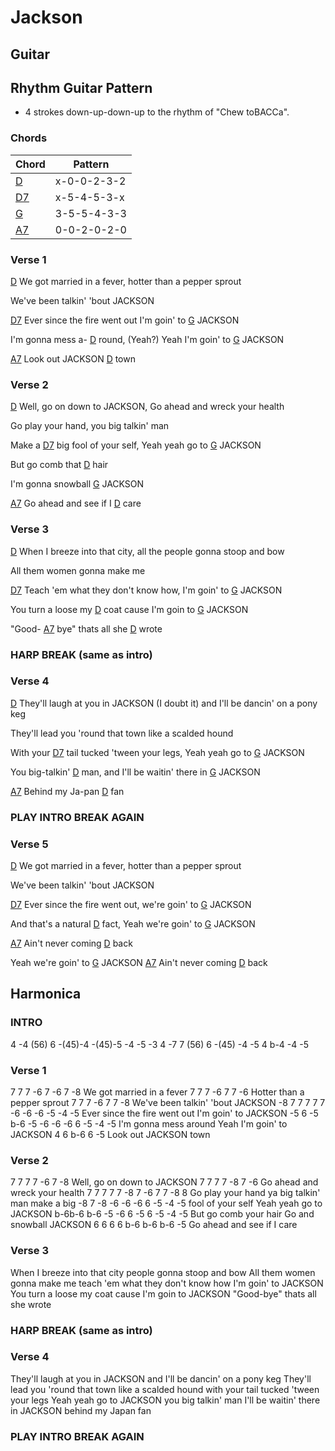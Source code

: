 # Jackson
## Guitar

## Rhythm Guitar Pattern
- 4 strokes down-up-down-up to the rhythm of "Chew toBACCa".


### Chords

| Chord | Pattern |
| --- | --- |
| [D] | <a name="D">x-0-0-2-3-2</a> |
| [D7] | <a name="D7">x-5-4-5-3-x</a> |
| [G] | <a name="G">3-5-5-4-3-3</a> |
| [A7] | <a name="A7">0-0-2-0-2-0</a> |

[D]: #D
[D7]: #D7
[G]: #G
[A7]: #A7


### Verse 1

[D] We got married in a fever, hotter than a pepper sprout

We've been talkin' 'bout JACKSON

[D7] Ever since the fire went out I'm goin' to [G] JACKSON

I'm gonna mess a- [D] round, (Yeah?) Yeah I'm goin' to [G] JACKSON

[A7] Look out JACKSON [D] town

### Verse 2

[D] Well, go on down to JACKSON, Go ahead and wreck your health

Go play your hand, you big talkin' man

Make a [D7] big fool of your self, Yeah yeah go to [G] JACKSON

But go comb that [D] hair

I'm gonna snowball [G] JACKSON

[A7] Go ahead and see if I [D] care

### Verse 3

[D] When I breeze into that city, all the people gonna stoop
and bow

All them women gonna make me

[D7] Teach 'em what they don't know how, I'm goin' to [G] JACKSON

You turn a loose my [D] coat cause I'm goin to [G] JACKSON

"Good- [A7] bye" thats all she [D] wrote

### HARP BREAK (same as intro)

### Verse 4

[D] They'll laugh at you in JACKSON (I doubt it) and I'll be dancin' on a pony keg

They'll lead you 'round that town like a scalded hound

With your [D7] tail tucked 'tween your legs, Yeah yeah go to [G] JACKSON

You big-talkin' [D] man, and I'll be waitin' there in [G] JACKSON

[A7] Behind my Ja-pan [D] fan

### PLAY INTRO BREAK AGAIN 

### Verse 5

[D] We got married in a fever, hotter than a pepper sprout

We've been talkin' 'bout JACKSON

[D7] Ever since the fire went out, we're goin' to [G] JACKSON

And that's a natural [D] fact, Yeah we're goin' to [G] JACKSON

[A7] Ain't never coming [D] back

Yeah we're goin' to [G] JACKSON [A7] Ain't never coming [D] back


## Harmonica


### INTRO
4 -4 (56) 6 -(45)-4 -(45)-5 -4 -5 -3 4 -7 7 (56)
6 -(45) -4 -5 4 b-4 -4 -5

### Verse 1
7   7   7  -6  7 -6 7 -8
We got married in a fever 
7  7    7 -6  7  7    -6
Hotter than a pepper sprout
7     7    7 -6     7    7 -8
We've been talkin' 'bout JACKSON
-8 7  7     7   7    7   -6  -6  -6    -5 -4 -5
Ever since the fire went out I'm goin' to JACKSON
-5  6 -5  b-6  -5 -6  -6   -6   6   -5  -4  -5
I'm gonna mess around Yeah I'm goin' to JACKSON
 4    6  b-6 6   -5
Look out JACKSON town

### Verse 2
 7   7  7   7   -6  7  -8
Well, go on down to JACKSON 
7   7  7  7   -8    7    -6
Go ahead and wreck your health
7   7    7    7   7  -8   7 -6    7   7  -8  8
Go play your hand ya big talkin' man make a big
-8   7   -8   -6   -6   -6  6  -5 -4  -5
fool of your self Yeah yeah go to JACKSON
b-6b-6 b-6  -5   -6   6  -5   6  -5   -4 -5
But go comb your hair Go and snowball JACKSON
6  6  6   6  b-6 b-6 b-6 -5
Go ahead and see if   I  care

### Verse 3
When I breeze into that city people gonna stoop
and bow
All them women gonna make me teach 'em what they
don't know how I'm goin' to JACKSON 
You turn a loose my coat cause I'm goin to 
JACKSON "Good-bye" thats all she wrote

### HARP BREAK (same as intro)

### Verse 4
They'll laugh at you in JACKSON and I'll be 
dancin' on a pony keg
They'll lead you 'round that town like a scalded
hound with your tail tucked 'tween your legs
Yeah yeah go to JACKSON you big talkin' man
I'll be waitin' there in JACKSON behind my Japan fan

### PLAY INTRO BREAK AGAIN 